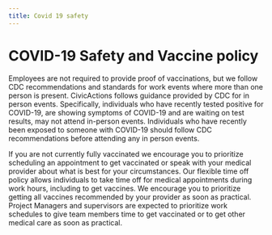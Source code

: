 ```yaml
---
title: Covid 19 safety
---
```


# COVID-19 Safety and Vaccine policy

Employees are not required to provide proof of vaccinations, but we follow CDC recommendations and standards for work events where more than one person is present. CivicActions follows guidance provided by CDC for in person events. Specifically, individuals who have recently tested positive for COVID-19, are showing symptoms of COVID-19 and are waiting on test results, may not attend in-person events. Individuals who have recently been exposed to someone with COVID-19 should follow CDC recommendations before attending any in person events.

If you are not currently fully vaccinated we encourage you to prioritize scheduling an appointment to get vaccinated or speak with your medical provider about what is best for your circumstances. Our flexible time off policy allows individuals to take time off for medical appointments during work hours, including to get vaccines. We encourage you to prioritize getting all vaccines recommended by your provider as soon as practical. Project Managers and supervisors are expected to prioritize work schedules to give team members time to get vaccinated or to get other medical care as soon as practical.
